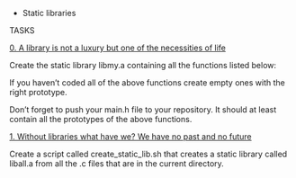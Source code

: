  - Static libraries



TASKS



[0. A library is not a luxury but one of the necessities of life](libmy.a)



Create the static library libmy.a containing all the functions listed below:



If you haven’t coded all of the above functions create empty ones with the right prototype.



Don’t forget to push your main.h file to your repository. It should at least contain all the prototypes of the above functions.



[1. Without libraries what have we? We have no past and no future](create_static_lib.sh)



Create a script called create_static_lib.sh that creates a static library called liball.a from all the .c files that are in the current directory.


